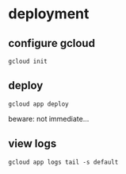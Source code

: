 # deployment

## configure gcloud

    gcloud init
    
## deploy

    gcloud app deploy
    
beware: not immediate...
    

## view logs

    gcloud app logs tail -s default
